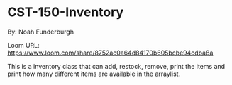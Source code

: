# CST-150-Inventory
By: Noah Funderburgh

Loom URL: https://www.loom.com/share/8752ac0a64d84170b605bcbe94cdba8a

This is a inventory class that can add, restock, remove, print the items and print how many different items are available in the arraylist.